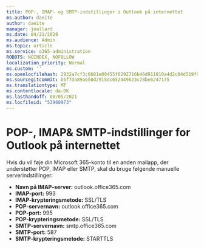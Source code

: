 ```yaml
---
title: POP-, IMAP- og SMTP-indstillinger i Outlook på internettet
ms.author: daeite
author: daeite
manager: joallard
ms.date: 04/21/2020
ms.audience: Admin
ms.topic: article
ms.service: o365-administration
ROBOTS: NOINDEX, NOFOLLOW
localization_priority: Normal
ms.custom: ''
ms.openlocfilehash: 2932a7cf3c6681e00455f8292716b46d911010a4d2c84d519f90b2ffa971b35f
ms.sourcegitcommit: b5f7da89a650d2915dc652449623c78be6247175
ms.translationtype: MT
ms.contentlocale: da-DK
ms.lasthandoff: 08/05/2021
ms.locfileid: "53960973"
---
```

# <a name="pop-imap--smtp-settings-for-outlook-on-the-web"></a>POP-, IMAP& SMTP-indstillinger for Outlook på internettet

Hvis du vil føje din Microsoft 365-konto til en anden mailapp, der understøtter POP, IMAP eller SMTP, skal du bruge følgende manuelle serverindstillinger:
  
- **Navn på IMAP-server:** outlook.office365.com
- **IMAP-port:** 993
- **IMAP-krypteringsmetode:** SSL/TLS
- **POP-servernavn:** outlook.office365.com  
- **POP-port:** 995  
- **POP-krypteringsmetode:** SSL/TLS  
- **SMTP-servernavn:** smtp.office365.com
- **SMTP-port:** 587
- **SMTP-krypteringsmetode:** STARTTLS